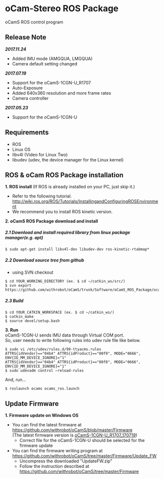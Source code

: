 # oCam-Stereo ROS Package
oCamS ROS control program

## Release Note
***2017.11.24***
* Added IMU mode (AMGQUA, LMGQUA)
* Camera default setting changed

***2017.07.19***
* Support for the oCamS-1CGN-U_R1707
* Auto-Exposure
* Added 640x360 resolution and more frame rates
* Camera controller

***2017.05.23***
* Support for the oCamS-1CGN-U


## Requirements
- ROS
- Linux OS
- libv4l  (Video for Linux Two)
- libudev (udev, the device manager for the Linux kernel)


## ROS & oCam ROS Package installation
**1. ROS install** (If ROS is already installed on your PC, just skip it.)</br>
* Refer to the following tutorial.</br>
http://wiki.ros.org/ROS/Tutorials/InstallingandConfiguringROSEnvironment
* We recommend you to install ROS kinetic version.


**2. oCamS ROS Package download and install**

  ##### 2.1 Download and install required library from linux package manager(e.g. apt)
  ```
  $ sudo apt-get install libv4l-dev libudev-dev ros-kinetic-rtabmap*
  ```
  ##### 2.2 Download source tree from github
  * using SVN checkout
  ```
  $ cd YOUR_WORKING_DIRECTORY (ex. $ cd ~/catkin_ws/src/)
  $ svn export https://github.com/withrobot/oCamS/trunk/Software/oCamS_ROS_Package/ocams
  ```
  ##### 2.3 Build
  ```
  $ cd YOUR_CATKIN_WORKSPACE (ex. $ cd ~/catkin_ws/)
  $ catkin_make
  $ source devel/setup.bash
  ```

**3. Run**</br>
oCamS-1CGN-U sends IMU data through Virtual COM port.</br>
So, user needs to write following rules into udev rule file like below.
```
$ sudo vi /etc/udev/rules.d/99-ttyacms.rules
ATTRS{idVendor}=="04b4" ATTRS{idProduct}=="00f9", MODE="0666", ENV{ID_MM_DEVICE_IGNORE}="1"
ATTRS{idVendor}=="04b4" ATTRS{idProduct}=="00f8", MODE="0666", ENV{ID_MM_DEVICE_IGNORE}="1"
$ sudo udevadm control –reload-rules
```
And, run...
```
$ roslaunch ocams ocams_ros.launch
```

## Update Firmware
**1. Firmware update on Windows OS**</br>
- You can find the latest firmware at https://github.com/withrobot/oCamS/blob/master/Firmware</br>
  (The latest firmware version is [oCamS-1CGN-U_R1707_170719](https://github.com/withrobot/oCamS/raw/master/Firmware/oCamS-1CGN-U_R1707_170719.img))
  - Correct file for the oCamS-1CGN-U should be selected for the firmware update
- You can find the firmware writing program at https://github.com/withrobot/oCamS/tree/master/Firmware/Update_FW</br>
  - Uncompress the downloaded "UpdateFW.zip"</br>
  - Follow the instruction described at https://github.com/withrobot/oCamS/tree/master/Firmware
